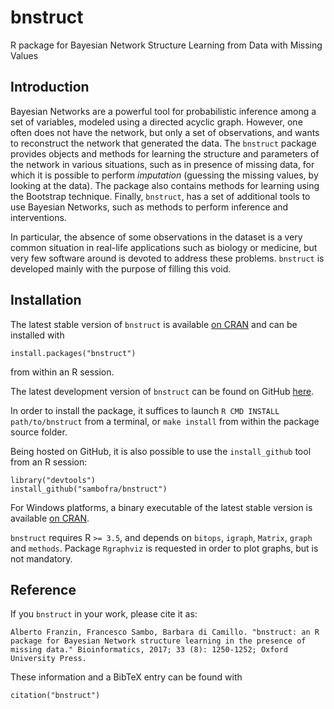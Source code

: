 bnstruct
========

R package for Bayesian Network Structure Learning from Data with Missing Values

Introduction
-----------

Bayesian Networks are a powerful tool for
probabilistic inference among a set of variables, modeled using a
directed acyclic graph. However, one often does not have the network,
but only a set of observations, and wants to reconstruct the network
that generated the data. The `bnstruct` package provides
objects and methods for learning the structure and parameters of the
network in various situations, such as in presence of missing data, for
which it is possible to perform *imputation* (guessing the missing
values, by looking at the data). The package also contains methods for
learning using the Bootstrap technique. Finally,
`bnstruct`, has a set of additional tools to use Bayesian
Networks, such as methods to perform inference and interventions.

In particular, the absence of some observations in the dataset is a very
common situation in real-life applications such as biology or medicine,
but very few software around is devoted to address these problems.
`bnstruct` is developed mainly with the purpose of filling
this void.

Installation
-----------
The latest stable version of `bnstruct` is available
[on CRAN](https://CRAN.R-project.org/package=bnstruct)
and can be installed with
```{r eval=FALSE}
install.packages("bnstruct")
```
from within an R session.

The latest development version of `bnstruct` can be found on GitHub
[here](https://github.com/sambofra/bnstruct).

In order to install the package, it suffices to launch
`R CMD INSTALL path/to/bnstruct`
from a terminal, or `make install` from within the package source folder.

Being hosted on GitHub, it is also possible to use the `install_github`
tool from an R session:

```{r eval=FALSE}
library("devtools")
install_github("sambofra/bnstruct")
```

For Windows platforms, a binary executable of the latest stable version is available
[on CRAN](https://CRAN.R-project.org/package=bnstruct).

`bnstruct` requires R `>= 3.5`, and depends on
`bitops`, `igraph`, `Matrix`, `graph` and
`methods`. Package `Rgraphviz` is requested in
order to plot graphs, but is not mandatory.

Reference
---------
If you `bnstruct` in your work, please cite it as:
```
Alberto Franzin, Francesco Sambo, Barbara di Camillo. "bnstruct: an R package for Bayesian Network structure learning in the presence of missing data." Bioinformatics, 2017; 33 (8): 1250-1252; Oxford University Press.
```
These information and a BibTeX entry can be found with
```{r eval=FALSE}
citation("bnstruct")
```
